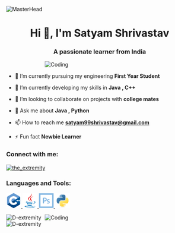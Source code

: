 ![MasterHead](https://media0.giphy.com/headers/GitHub/w8ZJLtJbmuph.gif)

<h1 align="center">Hi 👋, I'm Satyam Shrivastav</h1>
<h3 align="center">A passionate learner from India</h3>
<img align="right" alt="Coding" width="400" src="https://cdn.dribbble.com/users/1162077/screenshots/5403918/focus-animation.gif">

<p align="left"> <a href="https://twitter.com/" target="blank"><img src="https://img.shields.io/twitter/follow/?logo=twitter&style=for-the-badge" alt="" /></a> </p>

- 🔭 I’m currently pursuing my engineering **First Year Student**

- 🌱 I’m currently developing my skills in **Java , C++**

- 👯 I’m looking to collaborate on projects with **college mates**

- 💬 Ask me about **Java , Python**

- 📫 How to reach me **satyam99shrivastav@gmail.com**

- ⚡ Fun fact **Newbie Learner**

<h3 align="left">Connect with me:</h3>
<p align="left">
<a href="https://instagram.com/the_extremity" target="blank"><img align="center" src="https://raw.githubusercontent.com/rahuldkjain/github-profile-readme-generator/master/src/images/icons/Social/instagram.svg" alt="the_extremity" height="30" width="40" /></a>

</p>
<h3 align="left">Languages and Tools:</h3>
<p align="left"> <a href="https://www.w3schools.com/cpp/" target="_blank" rel="noreferrer"> <img src="https://raw.githubusercontent.com/devicons/devicon/master/icons/cplusplus/cplusplus-original.svg" alt="cplusplus" width="40" height="40"/> </a> <a href="https://www.java.com" target="_blank" rel="noreferrer"> <img src="https://raw.githubusercontent.com/devicons/devicon/master/icons/java/java-original.svg" alt="java" width="40" height="40"/> </a> <a href="https://www.photoshop.com/en" target="_blank" rel="noreferrer"> <img src="https://raw.githubusercontent.com/devicons/devicon/master/icons/photoshop/photoshop-line.svg" alt="photoshop" width="40" height="40"/> </a> <a href="https://www.python.org" target="_blank" rel="noreferrer"> <img src="https://raw.githubusercontent.com/devicons/devicon/master/icons/python/python-original.svg" alt="python" width="40" height="40"/> </a></p><img align="right" alt="Coding" width="400" src="https://bestanimations.com/media/computers/582512445funny-computer-animated-gif-53.gif">

<p>&nbsp;<img align="left" src="https://github-readme-stats.vercel.app/api?username=D-extremity&show_icons=true&locale=en" alt="D-extremity" /><img align="left" src="https://github-readme-streak-stats.herokuapp.com/?user=D-extremity&" alt="D-extremity" /></p>


